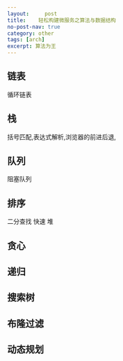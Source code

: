 ```yaml
---
layout:     post
title:    轻松构建微服务之算法与数据结构
no-post-nav: true
category: other
tags: [arch]
excerpt: 算法为王
---
```


## 链表

循环链表

## 栈

括号匹配,表达式解析,浏览器的前进后退,


## 队列

阻塞队列

## 排序

二分查找 快速 堆

## 贪心


## 递归



## 搜索树


## 布隆过滤


## 动态规划
